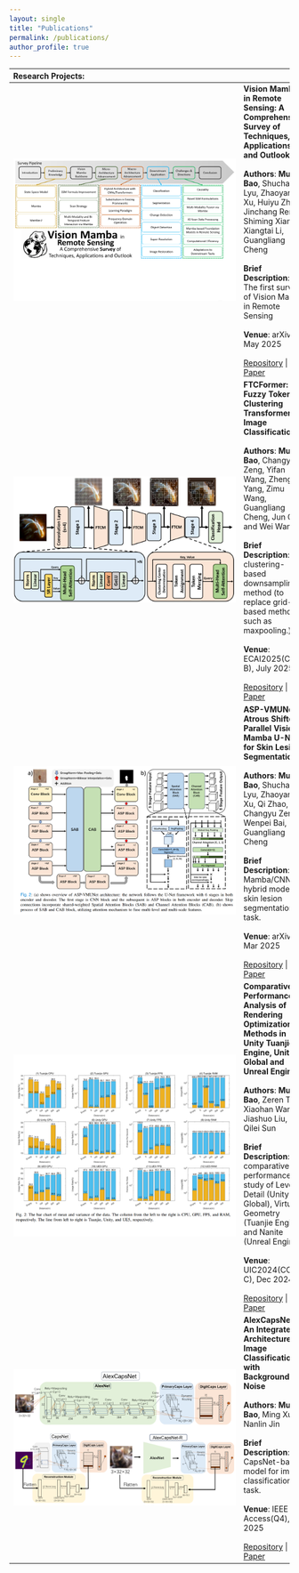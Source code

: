 ```yaml
---
layout: single
title: "Publications"
permalink: /publications/
author_profile: true
---
```


|**Research Projects:**  |  | 
| :--------  | :----  |
|<img src="https://raw.githubusercontent.com/BaoBao0926/Awesome-Mamba-in-Remote-Sensing/main/Assets/outline.png" style="max-width:400px;" />|**Vision Mamba in Remote Sensing: A Comprehensive Survey of Techniques, Applications and Outlook**<br><br>**Authors**: **Muyi Bao**, Shuchang Lyu, Zhaoyang Xu, Huiyu Zhou, Jinchang Ren, Shiming Xiang, Xiangtai Li, Guangliang Cheng<br><br>**Brief Description**: The first survey of Vision Mamba in Remote Sensing<br><br>**Venue**: arXiv, May 2025<br><br>[Repository](https://github.com/BaoBao0926/Awesome-Mamba-in-Remote-Sensing/tree/main) \| [Paper](https://arxiv.org/abs/2505.00630)|
|<img src="https://raw.githubusercontent.com/BaoBao0926/FTCFormer/main/Assets/architecture.png" style="max-width:400px;" />|**FTCFormer: Fuzzy Token Clustering Transformer for Image Classification**<br><br>**Authors**: **Muyi Bao**, Changyu Zeng, Yifan Wang, Zhengni Yang, Zimu Wang, Guangliang Cheng, Jun Qi and Wei Wang<br><br>**Brief Description**: A clustering-based downsampling method (to replace grid-based methods, such as maxpooling.)<br><br>**Venue**: ECAI2025(CCF-B), July 2025<br><br>[Repository](https://github.com/BaoBao0926/FTCFormer/tree/main) \| [Paper](https://arxiv.org/abs/2507.10283)|
|<img src="https://raw.githubusercontent.com/BaoBao0926/ASP-VMUNet/main/figure/ASPVMUnet.png" style="max-width:400px;" />|**ASP-VMUNet: Atrous Shifted Parallel Vision Mamba U-Net for Skin Lesion Segmentation**<br><br>**Authors**: **Muyi Bao**, Shuchang Lyu, Zhaoyang Xu, Qi Zhao, Changyu Zeng, Wenpei Bai, Guangliang Cheng<br><br>**Brief Description**: A Mamba/CNN hybrid model on skin lesion segmentation task.<br><br>**Venue**: arXiv, Mar 2025<br><br>[Repository](https://github.com/BaoBao0926/ASP-VMUNet) \| [Paper](https://arxiv.org/abs/2503.19427)|
|<img src="https://raw.githubusercontent.com/BaoBao0926/Comparative-Performance-Analysis-of-Rendering-Optimization-Method/main/figure/show.png" style="max-width:400px;" />|**Comparative Performance Analysis of Rendering Optimization Methods in Unity Tuanjie Engine, Unity Global and Unreal Engine**<br><br>**Authors**: **Muyi Bao**, Zeren Tao, Xiaohan Wang, Jiashuo Liu, Qilei Sun<br><br>**Brief Description**: A comparative performance study of Level of Detail (Unity Global), Virtual Geometry (Tuanjie Engine) and Nanite (Unreal Engine)<br><br>**Venue**: UIC2024(CCF-C), Dec 2024<br><br>[Repository](https://github.com/BaoBao0926/Comparative-Performance-Analysis-of-Rendering-Optimization-Method) \| [Paper](https://ieeexplore.ieee.org/abstract/document/10925167)|
|<img src="https://raw.githubusercontent.com/BaoBao0926/AlexCapsNet/main/figure/show1.png" style="max-width:400px;" />|**AlexCapsNet: An Integrated Architecture for Image Classification with Background Noise**<br><br>**Authors**: **Muyi Bao**, Ming Xu, Nanlin Jin<br><br>**Brief Description**: A CapsNet-based model for image classification task.<br><br>**Venue**: IEEE Access(Q4), Feb 2025<br><br>[Repository](https://github.com/BaoBao0926/AlexCapsNet) \| [Paper](https://ieeexplore.ieee.org/abstract/document/10900363)|
